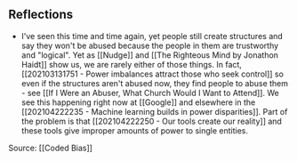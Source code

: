 ## Reflections
- I've seen this time and time again, yet people still create structures and say they won't be abused because the people in them are trustworthy and "logical". Yet as [[Nudge]] and [[The Righteous Mind by Jonathon Haidt]] show us, we are rarely either of those things. In fact, [[202103131751 - Power imbalances attract those who seek control]] so even if the structures aren't abused now, they find people to abuse them - see [[If I Were an Abuser, What Church Would I Want to Attend]]. We see this happening right now at [[Google]] and elsewhere in the [[202104222235 - Machine learning builds in power disparities]]. Part of the problem is that [[202104222250 - Our tools create our reality]] and these tools give improper amounts of power to single entities. 

Source: [[Coded Bias]]